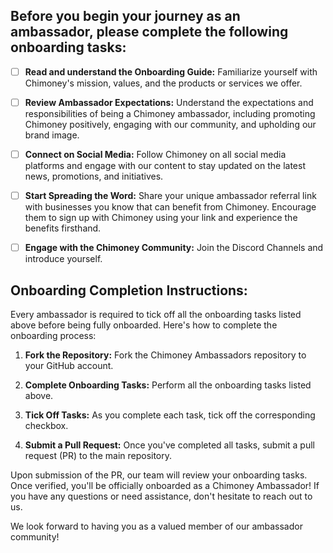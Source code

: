 ## Before you begin your journey as an ambassador, please complete the following onboarding tasks:

- [ ] **Read and understand the Onboarding Guide:** Familiarize yourself with Chimoney's mission, values, and the products or services we offer.

- [ ] **Review Ambassador Expectations:** Understand the expectations and responsibilities of being a Chimoney ambassador, including promoting Chimoney positively, engaging with our community, and upholding our brand image.

- [ ] **Connect on Social Media:** Follow Chimoney on all social media platforms and engage with our content to stay updated on the latest news, promotions, and initiatives.

- [ ] **Start Spreading the Word:** Share your unique ambassador referral link with businesses you know that can benefit from Chimoney. Encourage them to sign up with Chimoney using your link and experience the benefits firsthand.

- [ ] **Engage with the Chimoney Community:** Join the Discord Channels and introduce yourself. 


## Onboarding Completion Instructions:

Every ambassador is required to tick off all the onboarding tasks listed above before being fully onboarded. Here's how to complete the onboarding process:

1. **Fork the Repository:** Fork the Chimoney Ambassadors repository to your GitHub account.

2. **Complete Onboarding Tasks:** Perform all the onboarding tasks listed above.

3. **Tick Off Tasks:** As you complete each task, tick off the corresponding checkbox.

4. **Submit a Pull Request:** Once you've completed all tasks, submit a pull request (PR) to the main repository.

Upon submission of the PR, our team will review your onboarding tasks. Once verified, you'll be officially onboarded as a Chimoney Ambassador! If you have any questions or need assistance, don't hesitate to reach out to us.

We look forward to having you as a valued member of our ambassador community!
